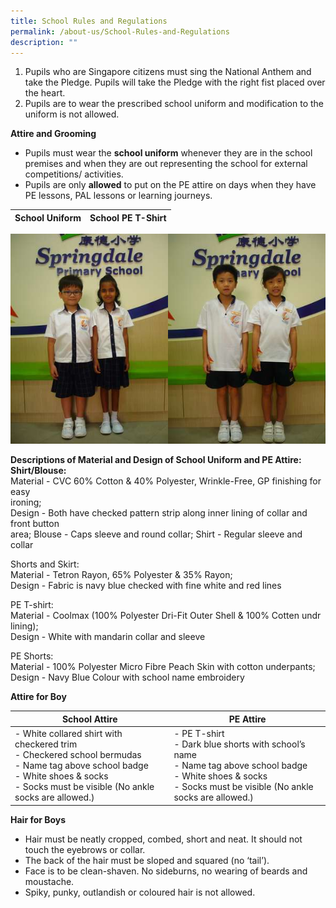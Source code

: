```yaml
---
title: School Rules and Regulations
permalink: /about-us/School-Rules-and-Regulations
description: ""
---
```

1.  Pupils who are Singapore citizens must sing the National Anthem and take the Pledge. Pupils will take the Pledge with the right fist placed over the heart. 
2.  Pupils are to wear the prescribed school uniform and modification to the uniform is not allowed.

**Attire and Grooming**

*   Pupils must wear the **school uniform** whenever they are in the school premises and when they are out representing the school for external competitions/ activities.
*   Pupils are only **allowed** to put on the PE attire on days when they have PE lessons, PAL lessons or learning journeys.



| School Uniform | School PE T-Shirt | 
| -------- | -------- |


<img src="/images/Sch_Attire_Uniform_Closeup.jpg" 
     style="width:50%;float:left">
<img src="/images/Sch_Attire_PE_Closeup.jpg" 
     style="width:50%">
		 
**Descriptions of Material and Design of School Uniform and PE Attire:**  
**Shirt/Blouse:**  
Material - CVC 60% Cotton & 40% Polyester, Wrinkle-Free, GP finishing for easy  
ironing;  
Design - Both have checked pattern strip along inner lining of collar and front button  
area; Blouse - Caps sleeve and round collar; Shirt - Regular sleeve and collar  
  
Shorts and Skirt:  
Material - Tetron Rayon, 65% Polyester & 35% Rayon;  
Design - Fabric is navy blue checked with fine white and red lines  
  
PE T-shirt:  
Material - Coolmax (100% Polyester Dri-Fit Outer Shell & 100% Cotten undr lining);  
Design - White with mandarin collar and sleeve  
  
PE Shorts:  
Material - 100% Polyester Micro Fibre Peach Skin with cotton underpants;  
Design - Navy Blue Colour with school name embroidery

**Attire for Boy**

| School Attire |  PE Attire | 
| -------- | -------- |
|-   White collared shirt with checkered trim<br>-   Checkered school bermudas<br>-   Name tag above school badge<br>-  White shoes & socks<br>-  Socks must be visible (No ankle socks are allowed.)|-   PE T-shirt<br>- Dark blue shorts with school’s name<br>-  Name tag above school badge<br>- White shoes & socks<br>- Socks must be visible (No ankle socks are allowed.)

**Hair for Boys**

*   Hair must be neatly cropped, combed, short and neat. It should not touch the eyebrows or collar.
*   The back of the hair must be sloped and squared (no ‘tail’).
*   Face is to be clean-shaven. No sideburns, no wearing of beards and moustache.
*   Spiky, punky, outlandish or coloured hair is not allowed.